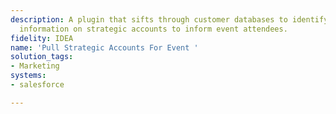 ```yaml
---
description: A plugin that sifts through customer databases to identify and surface
  information on strategic accounts to inform event attendees.
fidelity: IDEA
name: 'Pull Strategic Accounts For Event '
solution_tags:
- Marketing
systems:
- salesforce

---
```

